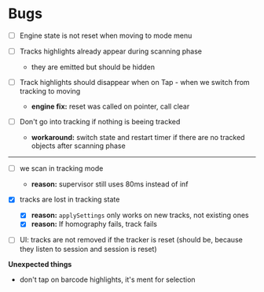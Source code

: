 # Bugs



- [ ] Engine state is not reset when moving to mode menu
- [ ] Tracks highlights already appear during scanning phase
  - they are emitted but should be hidden

- [ ] Track highlights should disappear when on Tap - when we switch from tracking to moving
  - **engine fix:** reset was called on pointer, call clear

- [ ] Don't go into tracking if nothing is beeing tracked
  - **workaround:** switch state and restart timer if there are no tracked objects after scanning phase





----------------

- [ ] we scan in tracking mode
  - **reason:** supervisor still uses 80ms instead of inf







- [x] tracks are lost in tracking state
  - [x] **reason:** `applySettings` only works on new tracks, not existing ones
  - [x] **reason:** If homography fails, track fails

- [ ] UI: tracks are not removed if the tracker is reset (should be, because they listen to session and session is reset)



**Unexpected things**

- don't tap on barcode highlights, it's ment for selection

















